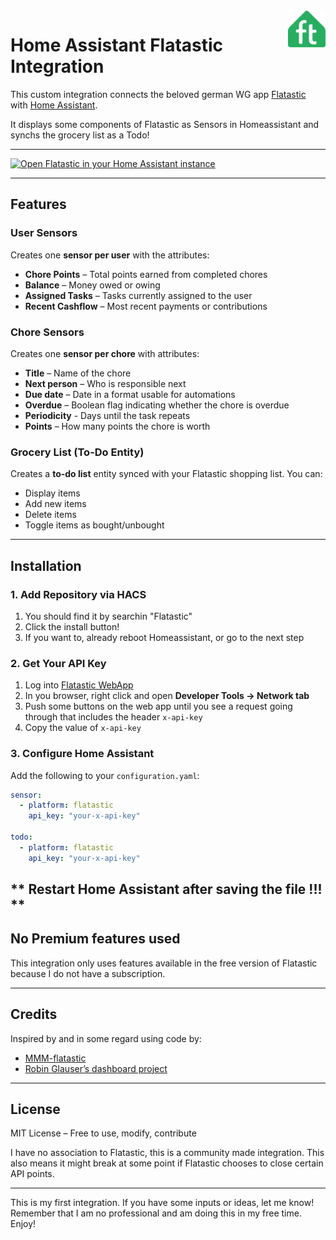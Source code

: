 <img src="https://raw.githubusercontent.com/avidoni/hass-flatastic/main/images/flatastic.png" alt="Flatastic Integration Logo" title="Flatastic" align="right" height="60" />

# Home Assistant Flatastic Integration

This custom integration connects the beloved german WG app [Flatastic](https://www.flatastic-app.com/) with [Home Assistant](https://www.home-assistant.io/). 

It displays some components of Flatastic as Sensors in Homeassistant and synchs the grocery list as a Todo!

---

[![Open Flatastic in your Home Assistant instance](https://my.home-assistant.io/badges/hacs_repository.svg)](https://my.home-assistant.io/redirect/hacs_repository/?owner=avidoni&repository=hass-flatastic)

---

## Features

### User Sensors

Creates one **sensor per user** with the attributes:
- **Chore Points** – Total points earned from completed chores
- **Balance** – Money owed or owing
- **Assigned Tasks** – Tasks currently assigned to the user
- **Recent Cashflow** – Most recent payments or contributions

### Chore Sensors

Creates one **sensor per chore** with attributes:
- **Title** – Name of the chore
- **Next person** – Who is responsible next
- **Due date** – Date in a format usable for automations
- **Overdue** – Boolean flag indicating whether the chore is overdue
- **Periodicity** - Days until the task repeats
- **Points** – How many points the chore is worth

### Grocery List (To-Do Entity)

Creates a **to-do list** entity synced with your Flatastic shopping list. You can:
- Display items
- Add new items
- Delete items
- Toggle items as bought/unbought

---

## Installation

### 1. Add Repository via HACS
1. You should find it by searchin "Flatastic"
2. Click the install button!
3. If you want to, already reboot Homeassistant, or go to the next step



### 2. Get Your API Key
1. Log into [Flatastic WebApp](https://www.flatastic-app.com/webapp/)
2. In you browser, right click and open **Developer Tools → Network tab**
3. Push some buttons on the web app until you see a request going through that includes the header `x-api-key`
4. Copy the value of `x-api-key`

### 3. Configure Home Assistant

Add the following to your `configuration.yaml`:

```yaml
sensor:
  - platform: flatastic
    api_key: "your-x-api-key"

todo:
  - platform: flatastic
    api_key: "your-x-api-key"
````

** Restart Home Assistant after saving the file !!! **
---

## No Premium features used

This integration only uses features available in the free version of Flatastic because I do not have a subscription.

---

## Credits

Inspired by and in some regard using code by:

* [MMM-flatastic](https://github.com/joschi27/MMM-flatastic)
* [Robin Glauser’s dashboard project](https://www.robinglauser.ch/blog/2021/03/27/building-a-dashboard-in-a-pictureframe-for-my-flat/)

---

## License

MIT License – Free to use, modify, contribute

I have no association to Flatastic, this is a community made integration. This also means it might break at some point if Flatastic chooses to close certain API points.

---

This is my first integration. If you have some inputs or ideas, let me know! Remember that I am no professional and am doing this in my free time. Enjoy!

